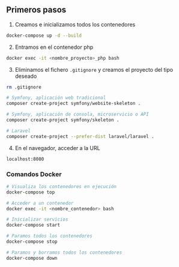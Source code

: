 
## Primeros pasos

1. Creamos e inicializamos todos los contenedores
```sh
docker-compose up -d --build
```

2. Entramos en el contenedor php
```sh
docker exec -it <nombre_proyecto>_php bash
```

3. Eliminamos el fichero `.gitignore` y creamos el proyecto del tipo deseado

```sh
rm .gitignore
```
```sh
# Symfony, aplicación web tradicional
composer create-project symfony/website-skeleton .

# Symfony, aplicación de consola, microservicio o API
composer create-project symfony/skeleton .

# Laravel
composer create-project --prefer-dist laravel/laravel .
```

4. En el navegador, acceder a la URL
```
localhost:8080
```


### Comandos Docker

```sh
# Visualiza los contenedores en ejecución
docker-compose top

# Acceder a un contenedor
docker exec -it <nombre_contenedor> bash

# Inicializar servicios
docker-compose start

# Paramos todos los contenedores
docker-compose stop

# Paramos y borramos todos los contenedores
docker-compose down
```

